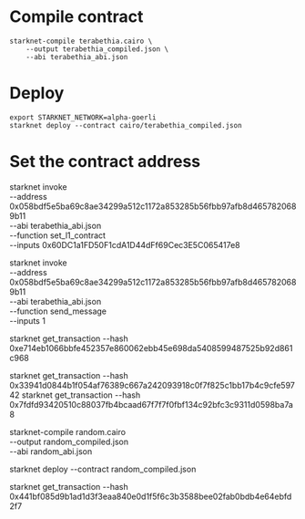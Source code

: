 # Compile contract

```
starknet-compile terabethia.cairo \
    --output terabethia_compiled.json \
    --abi terabethia_abi.json
```

# Deploy

```
export STARKNET_NETWORK=alpha-goerli
starknet deploy --contract cairo/terabethia_compiled.json
```

# Set the contract address

starknet invoke \
 --address 0x058bdf5e5ba69c8ae34299a512c1172a853285b56fbb97afb8d4657820689b11 \
 --abi terabethia_abi.json \
 --function set_l1_contract \
 --inputs 0x60DC1a1FD50F1cdA1D44dFf69Cec3E5C065417e8

starknet invoke \
 --address 0x058bdf5e5ba69c8ae34299a512c1172a853285b56fbb97afb8d4657820689b11 \
 --abi terabethia_abi.json \
 --function send_message \
 --inputs 1

starknet get_transaction --hash 0xe714eb1066bbfe452357e860062ebb45e698da5408599487525b92d861c968

starknet get_transaction --hash 0x33941d0844b1f054af76389c667a242093918c0f7f825c1bb17b4c9cfe59742
starknet get_transaction --hash 0x7fdfd93420510c88037fb4bcaad67f7f7f0fbf134c92bfc3c9311d0598ba7a8

starknet-compile random.cairo \
 --output random_compiled.json \
 --abi random_abi.json

starknet deploy --contract random_compiled.json

starknet get_transaction --hash 0x441bf085d9b1ad1d3f3eaa840e0d1f5f6c3b3588bee02fab0bdb4e64ebfd2f7
